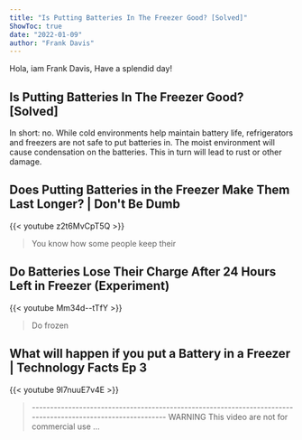 ```yaml
---
title: "Is Putting Batteries In The Freezer Good? [Solved]"
ShowToc: true 
date: "2022-01-09"
author: "Frank Davis" 
---
```


Hola, iam Frank Davis, Have a splendid day!
## Is Putting Batteries In The Freezer Good? [Solved]
In short: no. While cold environments help maintain battery life, refrigerators and freezers are not safe to put batteries in. The moist environment will cause condensation on the batteries. This in turn will lead to rust or other damage.

## Does Putting Batteries in the Freezer Make Them Last Longer? | Don't Be Dumb
{{< youtube z2t6MvCpT5Q >}}
>You know how some people keep their 

## Do Batteries Lose Their Charge After 24 Hours Left in Freezer (Experiment)
{{< youtube Mm34d--tTfY >}}
>Do frozen 

## What will happen if you put a Battery in a Freezer | Technology Facts Ep 3
{{< youtube 9l7nuuE7v4E >}}
>------------------------------------------------------------------------------------------------------------- WARNING This video are not for commercial use ...

